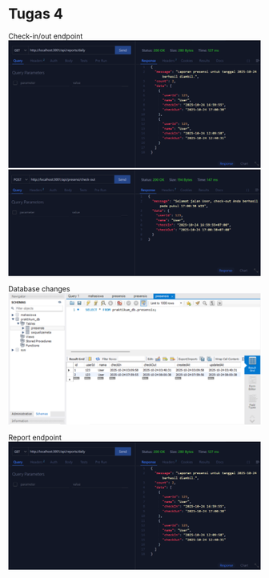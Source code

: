 # Tugas 4

Check-in/out endpoint
![Check-in](ss/Screenshot%202025-10-24%20170233.png)
![Check-out](ss//Screenshot%202025-10-24%20170046.png)

Database changes
![Screenshot-Database](ss/Screenshot%202025-10-24%20170341.png)

Report endpoint
![Report](ss/Screenshot%202025-10-24%20170233.png)